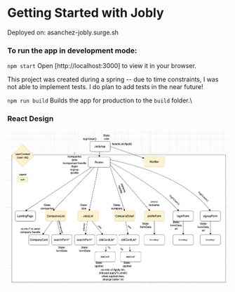 # Getting Started with Jobly

Deployed on: asanchez-jobly.surge.sh

### To run the app in development mode:

`npm start`
Open [http://localhost:3000] to view it in your browser.

This project was created during a spring -- due to time constraints, I was not able to implement tests. I do plan to add tests in the near future!

`npm run build`
Builds the app for production to the `build` folder.\


### React Design
![Alt text](/public/react-design.png)
